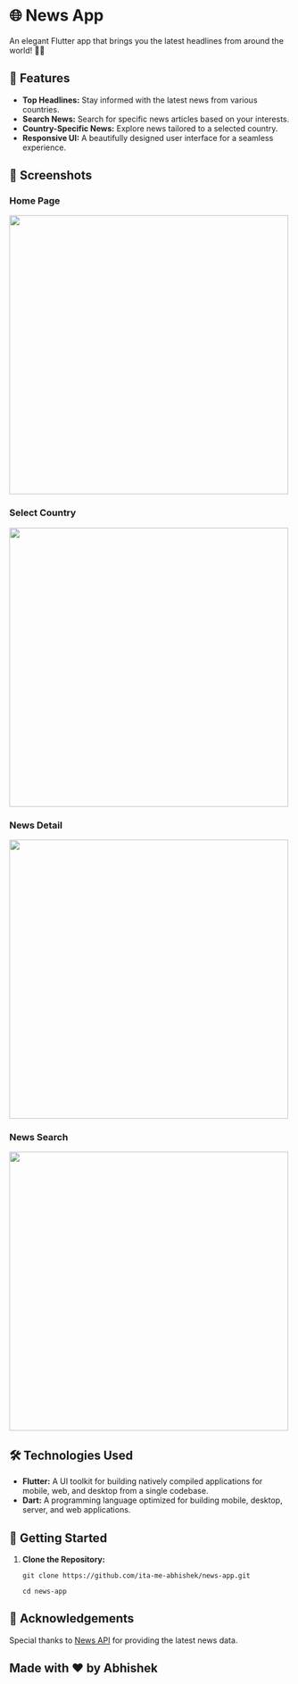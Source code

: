# 🌐 News App

An elegant Flutter app that brings you the latest headlines from around the world! 📰✨


## 🚀 Features

- **Top Headlines:** Stay informed with the latest news from various countries.
- **Search News:** Search for specific news articles based on your interests.
- **Country-Specific News:** Explore news tailored to a selected country.
- **Responsive UI:** A beautifully designed user interface for a seamless experience.


## 📸 Screenshots

### Home Page
<img src="https://github.com/its-me-abhishek/news-app/assets/114338679/99a2692f-af18-4d8a-909d-d973a559a7ba" height="500">

### Select Country
<img src="https://github.com/its-me-abhishek/news-app/assets/114338679/41080e1c-6380-4100-82c9-5c9ffc1e7940" height="500">

### News Detail 
<img src="https://github.com/its-me-abhishek/news-app/assets/114338679/fdfa6e93-d0b0-41d5-883d-7429acbb9b29" height="500">

### News Search
<img src="https://github.com/its-me-abhishek/news-app/assets/114338679/a3235d06-2cea-4550-a91d-420bb51b6687" height="500">

## 🛠️ Technologies Used

- **Flutter:** A UI toolkit for building natively compiled applications for mobile, web, and desktop from a single codebase.
- **Dart:** A programming language optimized for building mobile, desktop, server, and web applications.


## 🚦 Getting Started

1. **Clone the Repository:**

   ```git clone https://github.com/ita-me-abhishek/news-app.git```


   ```cd news-app```


## 🌟 Acknowledgements

Special thanks to [News API](https://newsapi.org/) for providing the latest news data.


## Made with ❤️ by Abhishek

